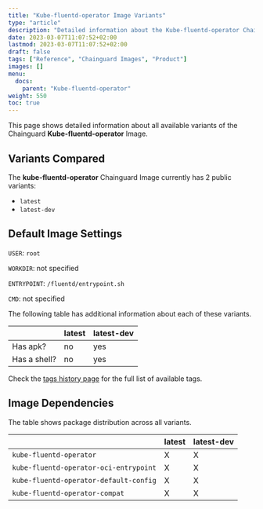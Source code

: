 ```yaml
---
title: "Kube-fluentd-operator Image Variants"
type: "article"
description: "Detailed information about the Kube-fluentd-operator Chainguard Image variants"
date: 2023-03-07T11:07:52+02:00
lastmod: 2023-03-07T11:07:52+02:00
draft: false
tags: ["Reference", "Chainguard Images", "Product"]
images: []
menu:
  docs:
    parent: "Kube-fluentd-operator"
weight: 550
toc: true
---
```


This page shows detailed information about all available variants of the Chainguard **Kube-fluentd-operator** Image.

## Variants Compared
The **kube-fluentd-operator** Chainguard Image currently has 2 public variants: 

- `latest`
- `latest-dev`

## Default Image Settings
`USER`:		`root`

`WORKDIR`:	not specified

`ENTRYPOINT`:	`/fluentd/entrypoint.sh`

`CMD`:		not specified

The following table has additional information about each of these variants.

|              | latest | latest-dev |
|--------------|--------|------------|
| Has apk?     | no     | yes        |
| Has a shell? | no     | yes        |

Check the [tags history page](/chainguard/chainguard-images/reference/kube-fluentd-operator/tags_history/) for the full list of available tags.
## Image Dependencies
The table shows package distribution across all variants.

|                                        | latest | latest-dev |
|----------------------------------------|--------|------------|
| `kube-fluentd-operator`                | X      | X          |
| `kube-fluentd-operator-oci-entrypoint` | X      | X          |
| `kube-fluentd-operator-default-config` | X      | X          |
| `kube-fluentd-operator-compat`         | X      | X          |

